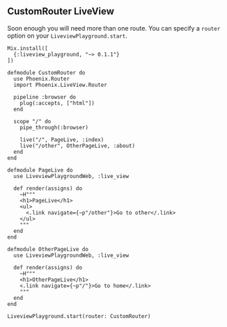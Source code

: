 ## CustomRouter LiveView

Soon enough you will need more than one route. You can specify a `router` option on your `LiveviewPlayground.start`.

```
Mix.install([
  {:liveview_playground, "~> 0.1.1"}
])

defmodule CustomRouter do
  use Phoenix.Router
  import Phoenix.LiveView.Router

  pipeline :browser do
    plug(:accepts, ["html"])
  end

  scope "/" do
    pipe_through(:browser)

    live("/", PageLive, :index)
    live("/other", OtherPageLive, :about)
  end
end

defmodule PageLive do
  use LiveviewPlaygroundWeb, :live_view

  def render(assigns) do
    ~H"""
    <h1>PageLive</h1>
    <ul>
      <.link navigate={~p"/other"}>Go to other</.link>
    </ul>
    """
  end
end

defmodule OtherPageLive do
  use LiveviewPlaygroundWeb, :live_view

  def render(assigns) do
    ~H"""
    <h1>OtherPageLive</h1>
    <.link navigate={~p"/"}>Go to home</.link>
    """
  end
end

LiveviewPlayground.start(router: CustomRouter)
```
